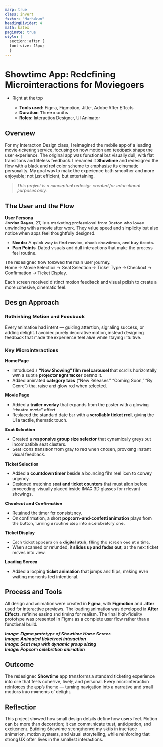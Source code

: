 ```yaml
---
marp: true
class: invert
footer: "Markdown"
headingDivider: 4
math: katex
paginate: true
style: |
  section::after {
  font-size: 16px;
  }
---
```


<!--
_footer: ""
_paginate: skip
-->

# Showtime App: Redefining Microinteractions for Moviegoers

- Right at the top

  - **Tools used:** Figma, Figmotion, Jitter, Adobe After Effects
  - **Duration:** Three months
  - **Roles:** Interaction Designer, UI Animator

## Overview

For my Interaction Design class, I reimagined the mobile app of a leading movie-ticketing service, focusing on how motion and feedback shape the user experience. The original app was functional but visually dull, with flat transitions and lifeless feedback. I renamed it **Showtime** and redesigned the flow with a black and red color scheme to emphasize its cinematic personality. My goal was to make the experience both smoother and more enjoyable; not just efficient, but entertaining.

> _This project is a conceptual redesign created for educational purposes only._

## The User and the Flow

**User Persona**  
**Jordan Reyes**, 27, is a marketing professional from Boston who loves unwinding with a movie after work. They value speed and simplicity but also notice when apps feel thoughtfully designed.

- **Needs:** A quick way to find movies, check showtimes, and buy tickets.
- **Pain Points:** Dated visuals and dull interactions that make the process feel routine.

The redesigned flow followed the main user journey:  
Home → Movie Selection → Seat Selection → Ticket Type → Checkout → Confirmation → Ticket Display.

Each screen received distinct motion feedback and visual polish to create a more cohesive, cinematic feel.

## Design Approach

### Rethinking Motion and Feedback

Every animation had intent — guiding attention, signaling success, or adding delight. I avoided purely decorative motion, instead designing feedback that made the experience feel alive while staying intuitive.

### Key Microinteractions

**Home Page**

- Introduced a **“Now Showing” film reel carousel** that scrolls horizontally with a subtle **projector light flicker** behind it.
- Added animated **category tabs** (“New Releases,” “Coming Soon,” “By Genre”) that raise and glow red when selected.

**Movie Page**

- Added a **trailer overlay** that expands from the poster with a glowing “theatre mode” effect.
- Replaced the standard date bar with a **scrollable ticket reel**, giving the UI a tactile, thematic touch.

**Seat Selection**

- Created a **responsive group size selector** that dynamically greys out incompatible seat clusters.
- Seat icons transition from gray to red when chosen, providing instant visual feedback.

**Ticket Selection**

- Added a **countdown timer** beside a bouncing film reel icon to convey urgency.
- Designed matching **seat and ticket counters** that must align before proceeding, visually placed inside IMAX 3D glasses for relevant showings.

**Checkout and Confirmation**

- Retained the timer for consistency.
- On confirmation, a short **popcorn-and-confetti animation** plays from the button, turning a routine step into a celebratory one.

**Ticket Display**

- Each ticket appears on a **digital stub**, filling the screen one at a time.
- When scanned or refunded, it **slides up and fades out**, as the next ticket moves into view.

**Loading Screen**

- Added a looping **ticket animation** that jumps and flips, making even waiting moments feel intentional.

## Process and Tools

All design and animation were created in **Figma**, with **Figmotion** and **Jitter** used for interactive previews. The loading animation was developed in **After Effects**, refining easing and timing for realism. The final high-fidelity prototype was presented in Figma as a complete user flow rather than a functional build.

**_Image: Figma prototype of Showtime Home Screen_**  
**_Image: Animated ticket reel interaction_**  
**_Image: Seat map with dynamic group sizing_**  
**_Image: Popcorn celebration animation_**

## Outcome

The redesigned **Showtime** app transforms a standard ticketing experience into one that feels cohesive, lively, and personal. Every microinteraction reinforces the app’s theme — turning navigation into a narrative and small motions into moments of delight.

## Reflection

This project showed how small design details define how users feel. Motion can be more than decoration; it can communicate trust, anticipation, and excitement. Building Showtime strengthened my skills in interface animation, motion systems, and visual storytelling, while reinforcing that strong UX often lives in the smallest interactions.
